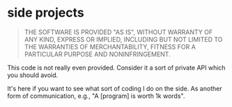# side projects

> THE SOFTWARE IS PROVIDED "AS IS",
> WITHOUT WARRANTY OF ANY KIND,
> EXPRESS OR IMPLIED,
> INCLUDING BUT NOT LIMITED TO THE WARRANTIES OF MERCHANTABILITY,
> FITNESS FOR A PARTICULAR PURPOSE AND NONINFRINGEMENT.

This code is not really even provided.
Consider it a sort of private API which you should avoid.

It's here if you want to see what sort of coding I do on the side.
As another form of communication, e.g., "A [program] is worth 1k words".
